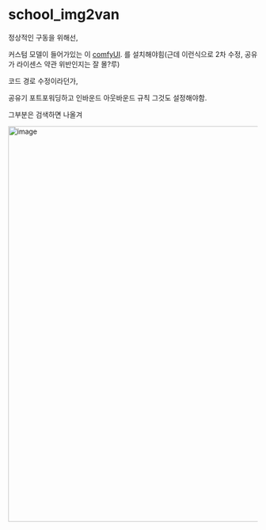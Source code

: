 # school_img2van

정상적인 구동을 위해선,

커스텀 모델이 들어가있는 이 [comfyUI](https://drive.google.com/file/d/1njXMFxzpSRK5DOdRrwSo2YyJhGNtIR7C/view?usp=drive_link). 를 설치해야힘(근데 이런식으로 2차 수정, 공유가 라이센스 약관 위반인지는 잘 몰?루)

코드 경로 수정이라던가,

공유기 포트포워딩하고 인바운드 아웃바운드 규칙 그것도 설정해야함.

그부분은 검색하면 나올겨

<img width="800" height="800" alt="image" src="https://github.com/user-attachments/assets/38928fc2-4f53-4ce0-aef8-7ba59662b4d0" />
